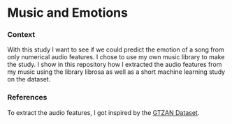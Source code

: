 # Music and Emotions

### Context ###
With this study I want to see if we could predict the emotion of a song from only numerical audio features. I chose to use my own music library to make the study.
I show in this repository how I extracted the audio features from my music using the library librosa as well as a short machine learning study on the dataset.

### References ###
To extract the audio features, I got inspired by the [GTZAN Dataset](http://marsyas.info/downloads/datasets.html). 
